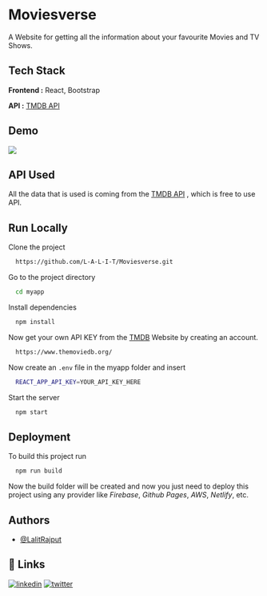 
# Moviesverse

A Website for getting all the information about your favourite Movies and TV Shows.


## Tech Stack

**Frontend :** React, Bootstrap

**API :** [TMDB API](https://developers.themoviedb.org/3)




## Demo

![](./demo/genres.gif)




## API Used

All the data that is used is coming from the [TMDB API](https://developers.themoviedb.org/3) , which is free to use API.

## Run Locally

Clone the project

```bash
  https://github.com/L-A-L-I-T/Moviesverse.git
```

Go to the project directory

```bash
  cd myapp
```

Install dependencies

```bash
  npm install
```

Now get your own API KEY from the [TMDB](https://www.themoviedb.org/) Website by creating an account.

```bash
  https://www.themoviedb.org/
```

Now create an `.env` file in the myapp folder and insert

```bash
  REACT_APP_API_KEY=YOUR_API_KEY_HERE
```

Start the server

```bash
  npm start
```


## Deployment

To build this project run

```bash
  npm run build
```    

Now the build folder will be created and now you just need to deploy this project using any provider like *Firebase*, *Github Pages*, *AWS*, *Netlify*, etc.  



## Authors

- [@LalitRajput](https://www.github.com/L-A-L-I-T)


## 🔗 Links
[![linkedin](https://img.shields.io/badge/linkedin-0A66C2?style=for-the-badge&logo=linkedin&logoColor=white)](https://www.linkedin.com/in/lalit-rajput-9a1a37215/)
[![twitter](https://img.shields.io/badge/twitter-1DA1F2?style=for-the-badge&logo=twitter&logoColor=white)](https://twitter.com/LalitNandkisho1)

